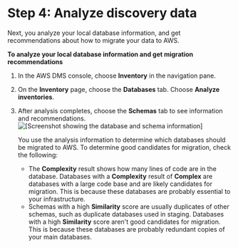 # Step 4: Analyze discovery data<a name="CHAP_DMSStudio_GettingStarted_Analyze"></a>

Next, you analyze your local database information, and get recommendations about how to migrate your data to AWS\.

**To analyze your local database information and get migration recommendations**

1. In the AWS DMS console, choose **Inventory** in the navigation pane\. 

1. On the **Inventory** page, choose the **Databases** tab\. Choose **Analyze inventories**\.

1. After analysis completes, choose the **Schemas** tab to see information and recommendations\.   
![\[Screenshot showing the database and schema information\]](http://docs.aws.amazon.com/dms/latest/userguide/images/dmsstudio_10.png)

   You use the analysis information to determine which databases should be migrated to AWS\. To determine good candidates for migration, check the following: 
   + The **Complexity** result shows how many lines of code are in the database\. Databases with a **Complexity** result of **Complex** are databases with a large code base and are likely candidates for migration\. This is because these databases are probably essential to your infrastructure\.
   + Schemas with a high **Similarity** score are usually duplicates of other schemas, such as duplicate databases used in staging\. Databases with a high **Similarity** score aren't good candidates for migration\. This is because these databases are probably redundant copies of your main databases\.
